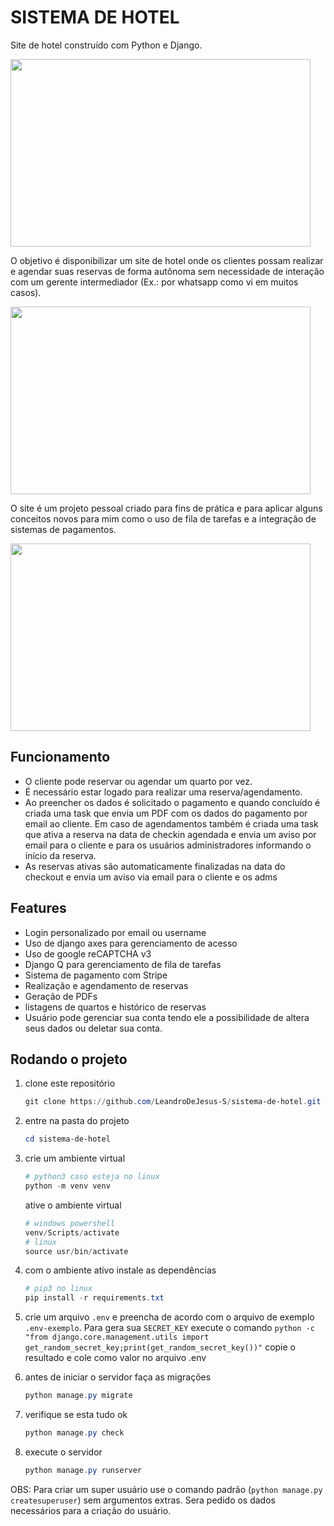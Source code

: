 # SISTEMA DE HOTEL

Site de hotel construído com Python e Django.

<img src="./readme/home.gif" type="gif" width=480 height=300>

O objetivo é disponibilizar um site de hotel onde os clientes possam realizar e agendar suas reservas de forma autônoma sem necessidade de interação com um gerente intermediador (Ex.: por whatsapp como vi em muitos casos).

<img src="./readme/acomodacoes.gif" type="gif" width=480 height=300>

O site é um projeto pessoal criado para fins de prática e para aplicar alguns conceitos novos para mim como o uso de fila de tarefas e a integração de sistemas de pagamentos.

<img src="./readme/quarto.gif" type="gif" width=480 height=300>

## Funcionamento
- O cliente pode reservar ou agendar um quarto por vez.
- É necessário estar logado para realizar uma reserva/agendamento.
- Ao preencher os dados é solicitado o pagamento e quando concluído é criada uma task que envia um PDF com os dados do pagamento por email ao cliente. Em caso de agendamentos também é criada uma task que ativa a reserva na data de checkin agendada e envia um aviso por email para o cliente e para os usuários administradores informando o início da reserva.
- As reservas ativas são automaticamente finalizadas na data do checkout e envia um aviso via email para o cliente e os adms

## Features
- Login personalizado por email ou username
- Uso de django axes para gerenciamento de acesso
- Uso de google reCAPTCHA v3
- Django Q para gerenciamento de fila de tarefas
- Sistema de pagamento com Stripe
- Realização e agendamento de reservas
- Geração de PDFs
- listagens de quartos e histórico de reservas
- Usuário pode gerenciar sua conta tendo ele a possibilidade de altera seus dados ou deletar sua conta.

## Rodando o projeto
1. clone este repositório
   ```powershell
   git clone https://github.com/LeandroDeJesus-S/sistema-de-hotel.git
   ```

2. entre na pasta do projeto
   ```powershell 
   cd sistema-de-hotel
   ```

3. crie um ambiente virtual
   ```powershell
   # python3 caso esteja no linux
   python -m venv venv
   ```
   ative o ambiente virtual
   ```powershell
   # windows powershell
   venv/Scripts/activate
   # linux
   source usr/bin/activate
   ```

4. com o ambiente ativo instale as dependências
   ```powershell
   # pip3 no linux
   pip install -r requirements.txt
   ```

5. crie um arquivo `.env` e preencha de acordo com o arquivo de exemplo `.env-exemplo`. Para gera sua `SECRET_KEY` execute o comando `python -c "from django.core.management.utils import get_random_secret_key;print(get_random_secret_key())"` copie o resultado e cole como valor no arquivo .env

6. antes de iniciar o servidor faça as migrações
   ```powershell
   python manage.py migrate
   ```

7. verifique se esta tudo ok
   ```powershell
   python manage.py check
   ```

8. execute o servidor
   ```powershell
   python manage.py runserver
   ```

OBS: Para criar um super usuário use o comando padrão (`python manage.py createsuperuser`) sem argumentos extras. Sera pedido os dados necessários para a criação do usuário.

